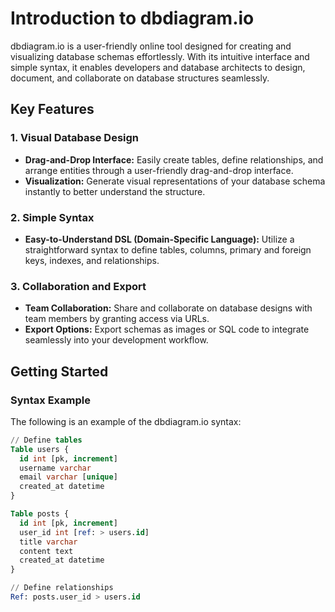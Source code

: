 # Introduction to dbdiagram.io

dbdiagram.io is a user-friendly online tool designed for creating and visualizing database schemas effortlessly. With its intuitive interface and simple syntax, it enables developers and database architects to design, document, and collaborate on database structures seamlessly.

## Key Features

### 1. Visual Database Design
- **Drag-and-Drop Interface:** Easily create tables, define relationships, and arrange entities through a user-friendly drag-and-drop interface.
- **Visualization:** Generate visual representations of your database schema instantly to better understand the structure.

### 2. Simple Syntax
- **Easy-to-Understand DSL (Domain-Specific Language):** Utilize a straightforward syntax to define tables, columns, primary and foreign keys, indexes, and relationships.

### 3. Collaboration and Export
- **Team Collaboration:** Share and collaborate on database designs with team members by granting access via URLs.
- **Export Options:** Export schemas as images or SQL code to integrate seamlessly into your development workflow.

## Getting Started

### Syntax Example

The following is an example of the dbdiagram.io syntax:

```sql
// Define tables
Table users {
  id int [pk, increment]
  username varchar
  email varchar [unique]
  created_at datetime
}

Table posts {
  id int [pk, increment]
  user_id int [ref: > users.id]
  title varchar
  content text
  created_at datetime
}

// Define relationships
Ref: posts.user_id > users.id
